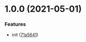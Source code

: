 # 1.0.0 (2021-05-01)


### Features

* init ([71a5641](https://github.com/FrontLabsOfficial/vue-i18n-lite/commit/71a5641dd615887870e8b93ee7b299cd8c83a679))



